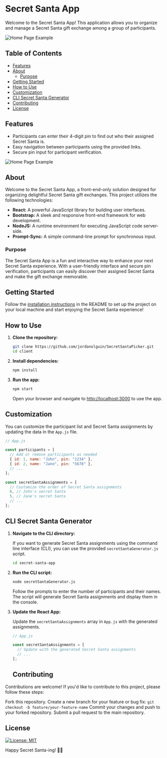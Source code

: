 # Secret Santa App

Welcome to the Secret Santa App! This application allows you to organize and manage a Secret Santa gift exchange among a group of participants.

![Home Page Example](./screenshots/homepageExample.png)

## Table of Contents

- [Features](#features)
- [About](#about)
  - [Purpose](#purpose)
- [Getting Started](#getting-started)
- [How to Use](#how-to-use)
- [Customization](#customization)
- [CLI Secret Santa Generator](#cli-secret-santa-generator)
- [Contributing](#contributing)
- [License](#license)

## Features

- Participants can enter their 4-digit pin to find out who their assigned Secret Santa is.
- Easy navigation between participants using the provided links.
- Secure pin input for participant verification.

![Home Page Example](./screenshots/participantExample.png)

## About

Welcome to the Secret Santa App, a front-end-only solution designed for organizing delightful Secret Santa gift exchanges. This project utilizes the following technologies:

- **React:** A powerful JavaScript library for building user interfaces.
- **Bootstrap:** A sleek and responsive front-end framework for web development.
- **NodeJS:** A runtime environment for executing JavaScript code server-side.
- **Prompt-Sync:** A simple command-line prompt for synchronous input.

### Purpose

The Secret Santa App is a fun and interactive way to enhance your next Secret Santa experience. With a user-friendly interface and secure pin verification, participants can easily discover their assigned Secret Santa and make the gift exchange memorable.

## Getting Started

Follow the [installation instructions](#getting-started) in the README to set up the project on your local machine and start enjoying the Secret Santa experience!

## How to Use

1. **Clone the repository:**

   ```bash
   git clone https://github.com/jordanolguin/SecretSantaPicker.git
   cd client
   ```

2. **Install dependencies:**

   ```bash
   npm install
   ```

3. **Run the app:**

   ```bash
   npm start
   ```

   Open your browser and navigate to [http://localhost:3000](http://localhost:3000) to use the app.

## Customization

You can customize the participant list and Secret Santa assignments by updating the data in the `App.js` file.

```javascript
// App.js

const participants = [
  // Add or remove participants as needed
  { id: 1, name: "John", pin: "1234" },
  { id: 2, name: "Jane", pin: "5678" },
  // ...
];

const secretSantaAssignments = [
  // Customize the order of Secret Santa assignments
  6, // John's secret Santa
  5, // Jane's secret Santa
  // ...
];
```

## CLI Secret Santa Generator

1. **Navigate to the CLI directory:**

   If you want to generate Secret Santa assignments using the command line interface (CLI), you can use the provided `secretSantaGenerator.js` script.

   ```bash
   cd secret-santa-app
   ```

2. **Run the CLI script:**

   ```bash
   node secretSantaGenerator.js
   ```

   Follow the prompts to enter the number of participants and their names. The script will generate Secret Santa assignments and display them in the console.

3. **Update the React App:**

   Update the `secretSantaAssignments` array in `App.js` with the generated assignments.

   ```javascript
   // App.js

   const secretSantaAssignments = [
     // Update with the generated Secret Santa assignments
     // ...
   ];
   ```

   ## Contributing

Contributions are welcome! If you'd like to contribute to this project, please follow these steps:

Fork this repository.
Create a new branch for your feature or bug fix: `git checkout -b feature/your-feature-name`
Commit your changes and push to your forked repository.
Submit a pull request to the main repository.

## License

[![License: MIT](https://img.shields.io/badge/License-MIT-yellow.svg)](https://opensource.org/licenses/MIT)

Happy Secret Santa-ing! 🎅🎁
